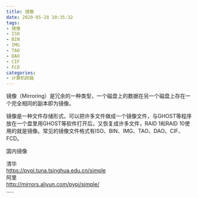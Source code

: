 ```yaml
---
title: 镜像
date: 2020-05-28 10:35:32
tags:
- 镜像
- ISO
- BIN
- IMG
- TAO
- DAO
- CIF
- FCD
categories: 
- 计算机网路
---
```

镜像（Mirroring）是冗余的一种类型，一个磁盘上的数据在另一个磁盘上存在一个完全相同的副本即为镜像。

镜像是一种文件存储形式，可以把许多文件做成一个镜像文件，与GHOST等程序放在一个盘里用GHOST等软件打开后，又恢复成许多文件，RAID 1和RAID 10使用的就是镜像。常见的镜像文件格式有ISO、BIN、IMG、TAO、DAO、CIF、FCD。
<!--more-->
国内镜像

清华  
https://pypi.tuna.tsinghua.edu.cn/simple  
阿里  
http://mirrors.aliyun.com/pypi/simple/  
.....